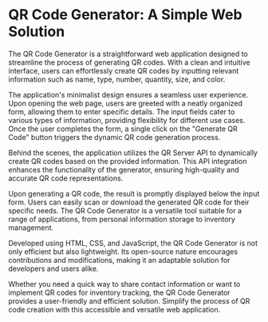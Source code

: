 # QR Code Generator: A Simple Web Solution

The QR Code Generator is a straightforward web application designed to streamline the process of generating QR codes. With a clean and intuitive interface, users can effortlessly create QR codes by inputting relevant information such as name, type, number, quantity, size, and color.

The application's minimalist design ensures a seamless user experience. Upon opening the web page, users are greeted with a neatly organized form, allowing them to enter specific details. The input fields cater to various types of information, providing flexibility for different use cases. Once the user completes the form, a single click on the "Generate QR Code" button triggers the dynamic QR code generation process.

Behind the scenes, the application utilizes the QR Server API to dynamically create QR codes based on the provided information. This API integration enhances the functionality of the generator, ensuring high-quality and accurate QR code representations.

Upon generating a QR code, the result is promptly displayed below the input form. Users can easily scan or download the generated QR code for their specific needs. The QR Code Generator is a versatile tool suitable for a range of applications, from personal information storage to inventory management.

Developed using HTML, CSS, and JavaScript, the QR Code Generator is not only efficient but also lightweight. Its open-source nature encourages contributions and modifications, making it an adaptable solution for developers and users alike.

Whether you need a quick way to share contact information or want to implement QR codes for inventory tracking, the QR Code Generator provides a user-friendly and efficient solution. Simplify the process of QR code creation with this accessible and versatile web application.
